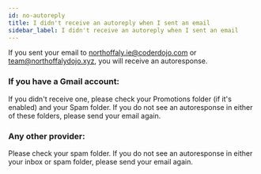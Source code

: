 ```yaml
---
id: no-autoreply
title: I didn't receive an autoreply when I sent an email
sidebar_label: I didn't receive an autoreply when I sent an email
---
```


If you sent your email to northoffaly.ie@coderdojo.com or team@northoffalydojo.xyz, you will receive an autoresponse.

### If you have a Gmail account:  

If you didn't receive one, please check your Promotions folder (if it's enabled) and your Spam folder. If you do not see an autoresponse in either of these folders, please send your email again. 

### Any other provider: 

Please check your spam folder. If you do not see an autoresponse in either your inbox or spam folder, please send your email again. 
